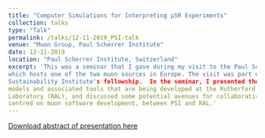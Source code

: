 ```yaml
---
title: "Computer Simulations for Interpreting μSR Experiments"
collection: talks
type: "Talk"
permalink: /talks/12-11-2019_PSI-talk
venue: "Muon Group, Paul Scherrer Institute"
date: 12-11-2019
location: "Paul Scherrer Institute, Switzerland"
excerpt: 'This was a seminar that I gave during my visit to the Paul Scherrer Institute (PSI),
which hosts one of the two muon sources in Europe. The visit was part of my Software 
Sustainability Institute's fellowship.  In the seminar, I presented the computational 
models and associated tools that are being developed at the Rutherford Appleton 
Laboratory (RAL), and discussed some potential avenues for collaborative work, 
centred on muon software development, between PSI and RAL.'
---
```


[Download abstract of presentation here](https://www.psi.ch/en/lmu/seminar)

